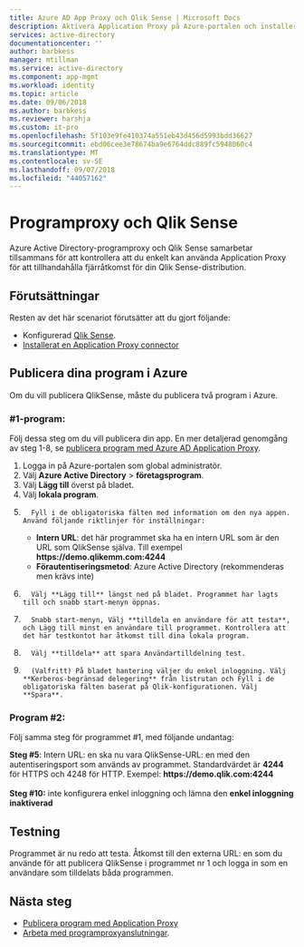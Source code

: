 ```yaml
---
title: Azure AD App Proxy och Qlik Sense | Microsoft Docs
description: Aktivera Application Proxy på Azure-portalen och installera anslutningsverktyget för omvänd proxy.
services: active-directory
documentationcenter: ''
author: barbkess
manager: mtillman
ms.service: active-directory
ms.component: app-mgmt
ms.workload: identity
ms.topic: article
ms.date: 09/06/2018
ms.author: barbkess
ms.reviewer: harshja
ms.custom: it-pro
ms.openlocfilehash: 5f103e9fe410374a551eb43d456d5993bdd36627
ms.sourcegitcommit: ebd06cee3e78674ba9e6764ddc889fc5948060c4
ms.translationtype: MT
ms.contentlocale: sv-SE
ms.lasthandoff: 09/07/2018
ms.locfileid: "44057162"
---
```

# <a name="application-proxy-and-qlik-sense"></a>Programproxy och Qlik Sense 
Azure Active Directory-programproxy och Qlik Sense samarbetar tillsammans för att kontrollera att du enkelt kan använda Application Proxy för att tillhandahålla fjärråtkomst för din Qlik Sense-distribution.  

## <a name="prerequisites"></a>Förutsättningar 
Resten av det här scenariot förutsätter att du gjort följande:
 
- Konfigurerad [Qlik Sense](https://community.qlik.com/docs/DOC-19822). 
- [Installerat en Application Proxy connector](application-proxy-enable.md#install-and-register-a-connector) 
 
## <a name="publish-your-applications-in-azure"></a>Publicera dina program i Azure 
Om du vill publicera QlikSense, måste du publicera två program i Azure.  

### <a name="application-1"></a>#1-program: 
Följ dessa steg om du vill publicera din app. En mer detaljerad genomgång av steg 1-8, se [publicera program med Azure AD Application Proxy](application-proxy-publish-azure-portal.md). 


1. Logga in på Azure-portalen som global administratör. 
2. Välj **Azure Active Directory** > **företagsprogram**. 
3. Välj **Lägg till** överst på bladet. 
4. Välj **lokala program**. 
5.       Fyll i de obligatoriska fälten med information om den nya appen. Använd följande riktlinjer för inställningar: 
    - **Intern URL**: det här programmet ska ha en intern URL som är den URL som QlikSense själva. Till exempel **https&#58;//demo.qlikemm.com:4244** 
    - **Förautentiseringsmetod**: Azure Active Directory (rekommenderas men krävs inte) 
1.       Välj **Lägg till** längst ned på bladet. Programmet har lagts till och snabb start-menyn öppnas. 
2.       Snabb start-menyn, Välj **tilldela en användare för att testa**, och Lägg till minst en användare till programmet. Kontrollera att det här testkontot har åtkomst till dina lokala program. 
3.       Välj **tilldela** att spara Användartilldelning test. 
4.       (Valfritt) På bladet hantering väljer du enkel inloggning. Välj **Kerberos-begränsad delegering** från listrutan och Fyll i de obligatoriska fälten baserat på Qlik-konfigurationen. Välj **Spara**. 

### <a name="application-2"></a>Program #2: 
Följ samma steg för programmet #1, med följande undantag: 

**Steg #5**: Intern URL: en ska nu vara QlikSense-URL: en med den autentiseringsport som används av programmet. Standardvärdet är **4244** för HTTPS och 4248 för HTTP. Exempel: **https&#58;//demo.qlik.com:4244**</br></br> 
**Steg #10:** inte konfigurera enkel inloggning och lämna den **enkel inloggning inaktiverad**
 
 
## <a name="testing"></a>Testning 
Programmet är nu redo att testa. Åtkomst till den externa URL: en som du använde för att publicera QlikSense i programmet nr 1 och logga in som en användare som tilldelats båda programmen.  

## <a name="next-steps"></a>Nästa steg

- [Publicera program med Application Proxy](application-proxy-publish-azure-portal.md)
- [Arbeta med programproxyanslutningar](application-proxy-connector-groups.md).
